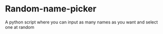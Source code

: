 # Random-name-picker
A python script where you can input as many names as you want and select one at random
